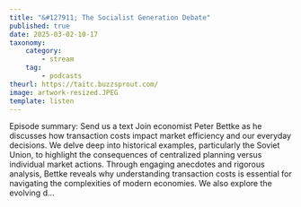 ```yaml
---
title: "&#127911; The Socialist Generation Debate"
published: true
date: 2025-03-02-10-17
taxonomy:
    category:
        - stream
    tag:
        - podcasts
theurl: https://taitc.buzzsprout.com/
image: artwork-resized.JPEG
template: listen
---
```


Episode summary: Send us a text Join economist Peter Bettke as he discusses how transaction costs impact market efficiency and our everyday decisions. We delve deep into historical examples, particularly the Soviet Union, to highlight the consequences of centralized planning versus individual market actions. Through engaging anecdotes and rigorous analysis, Bettke reveals why understanding transaction costs is essential for navigating the complexities of modern economies. We also explore the evolving d&hellip;
